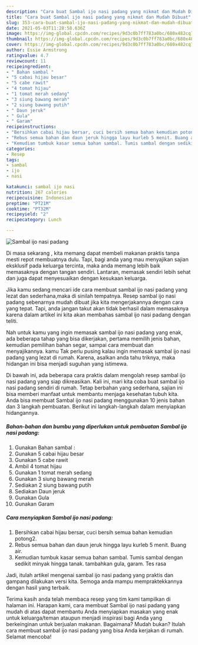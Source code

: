 ```yaml
---
description: "Cara buat Sambal ijo nasi padang yang nikmat dan Mudah Dibuat"
title: "Cara buat Sambal ijo nasi padang yang nikmat dan Mudah Dibuat"
slug: 353-cara-buat-sambal-ijo-nasi-padang-yang-nikmat-dan-mudah-dibuat
date: 2021-05-03T11:28:58.636Z
image: https://img-global.cpcdn.com/recipes/9d3c0b7ff783a0bc/680x482cq70/sambal-ijo-nasi-padang-foto-resep-utama.jpg
thumbnail: https://img-global.cpcdn.com/recipes/9d3c0b7ff783a0bc/680x482cq70/sambal-ijo-nasi-padang-foto-resep-utama.jpg
cover: https://img-global.cpcdn.com/recipes/9d3c0b7ff783a0bc/680x482cq70/sambal-ijo-nasi-padang-foto-resep-utama.jpg
author: Essie Armstrong
ratingvalue: 4.7
reviewcount: 11
recipeingredient:
- " Bahan sambal "
- "5 cabai hijau besar"
- "5 cabe rawit"
- "4 tomat hijau"
- "1 tomat merah sedang"
- "3 siung bawang merah"
- "2 siung bawang putih"
- " Daun jeruk"
- " Gula"
- " Garam"
recipeinstructions:
- "Bersihkan cabai hijau bersar, cuci bersih semua bahan kemudian potong2."
- "Rebus semua bahan dan daun jeruk hingga layu kurleb 5 menit. Buang air."
- "Kemudian tumbuk kasar semua bahan sambal. Tumis sambal dengan sedikit minyak hingga tanak. tambahkan gula, garam. Tes rasa"
categories:
- Resep
tags:
- sambal
- ijo
- nasi

katakunci: sambal ijo nasi 
nutrition: 267 calories
recipecuisine: Indonesian
preptime: "PT21M"
cooktime: "PT32M"
recipeyield: "2"
recipecategory: Lunch

---
```



![Sambal ijo nasi padang](https://img-global.cpcdn.com/recipes/9d3c0b7ff783a0bc/680x482cq70/sambal-ijo-nasi-padang-foto-resep-utama.jpg)

Di masa  sekarang , kita memang dapat membeli makanan praktis tanpa mesti repot membuatnya dulu. Tapi, bagi anda yang mau menyajikan sajian eksklusif pada keluarga tercinta, maka anda memang lebih baik memasaknya dengan tangan sendiri. Lantaran, memasak sendiri lebih sehat dan juga dapat menyesuaikan dengan kesukaan keluarga.

Jika kamu sedang mencari ide cara membuat sambal ijo nasi padang yang lezat dan sederhana,maka di sinilah tempatnya. Resep sambal ijo nasi padang  sebenarnya mudah dibuat jika kita mengerjakannya dengan cara yang tepat. Tapi, anda jangan takut akan tidak berhasil dalam memasaknya 
karena dalam artikel ini kita akan membahas sambal ijo nasi padang dengan teliti.  



Nah untuk kamu yang ingin memasak sambal ijo nasi padang yang enak, ada beberapa tahap yang bisa dikerjakan, pertama memilih jenis bahan, kemudian pemilihan bahan segar, sampai cara membuat dan menyajikannya. kamu Tak perlu pusing kalau ingin memasak sambal ijo nasi padang yang lezat di rumah. Karena, asalkan anda  tahu triknya, maka hidangan ini bisa menjadi suguhan yang istimewa.

Di bawah ini, ada beberapa cara praktis  dalam mengolah resep sambal ijo nasi padang yang siap dikreasikan. Kali ini, mari kita coba buat sambal ijo nasi padang sendiri di rumah. Tetap berbahan yang sederhana, sajian ini bisa memberi manfaat untuk membantu menjaga kesehatan tubuh kita. Anda bisa membuat Sambal ijo nasi padang menggunakan 10 jenis bahan dan 3 langkah pembuatan. Berikut ini langkah-langkah dalam menyiapkan hidangannya.

<!--inarticleads1-->

##### Bahan-bahan dan bumbu yang diperlukan untuk pembuatan Sambal ijo nasi padang:

1. Gunakan  Bahan sambal :
1. Gunakan 5 cabai hijau besar
1. Gunakan 5 cabe rawit
1. Ambil 4 tomat hijau
1. Gunakan 1 tomat merah sedang
1. Gunakan 3 siung bawang merah
1. Sediakan 2 siung bawang putih
1. Sediakan  Daun jeruk
1. Gunakan  Gula
1. Gunakan  Garam




<!--inarticleads2-->

##### Cara menyiapkan Sambal ijo nasi padang:

1. Bersihkan cabai hijau bersar, cuci bersih semua bahan kemudian potong2.
1. Rebus semua bahan dan daun jeruk hingga layu kurleb 5 menit. Buang air.
1. Kemudian tumbuk kasar semua bahan sambal. Tumis sambal dengan sedikit minyak hingga tanak. tambahkan gula, garam. Tes rasa




Jadi, itulah artikel mengenai  sambal ijo nasi padang  yang praktis dan gampang dilakukan versi kita. Semoga anda mampu mempraktekkannya dengan hasil yang terbaik. 

Terima kasih anda telah membaca resep yang tim kami tampilkan di halaman ini. Harapan kami, cara membuat  Sambal ijo nasi padang yang mudah di atas dapat membantu Anda menyiapkan masakan yang enak untuk keluarga/teman ataupun menjadi inspirasi bagi Anda yang berkeinginan untuk berjualan makanan. Bagaimana? Mudah bukan? Itulah cara membuat sambal ijo nasi padang yang bisa Anda kerjakan di rumah. Selamat mencoba!

